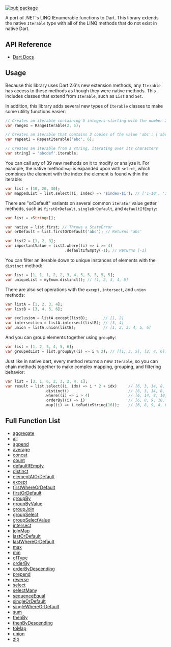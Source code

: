 [![pub package](https://img.shields.io/pub/v/darq.svg)](https://pub.dartlang.org/packages/darq)

A port of .NET's LINQ IEnumerable functions to Dart. This library extends the native `Iterable` type with all of the LINQ methods that do not exist in native Dart.

## API Reference

 - [Dart Docs](https://pub.dev/documentation/darq/latest/darq/darq-library.html)

## Usage

Because this library uses Dart 2.6's new extension methods, any `Iterable` has access to these methods as though they were native methods. This includes classes that extend from `Iterable`, such as `List` and `Set`.

In addition, this library adds several new types of `Iterable` classes to make some utility functions easier:

```dart
// Creates an iterable containing 5 integers starting with the number 2: [2, 3, 4, 5, 6]
var rangeI = RangeIterable(2, 5);

// Creates an iterable that contains 3 copies of the value 'abc': ['abc', 'abc', 'abc']
var repeatI = RepeatIterable('abc', 6);

// Creates an iterable from a string, iterating over its characters
var stringI = 'abcdef'.iterable;
```

You can call any of 39 new methods on it to modify or analyze it. For example, the native method `map` is expanded upon with `select`, which combines the element with the index the element is found within the iterable:

```dart
var list = [10, 20, 30];
var mappedList = list.select((i, index) => '$index-$i'); // ['1-10', '2-20', '3-30']
```

There are "orDefault" variants on several common `iterator` value getter methods, such as `firstOrDefault`, `singleOrDefault`, and `defaultIfEmpty`:

```dart
var list = <String>[];

var native = list.first; // Throws a StateError
var orDefault = list.firstOrDefault('abc'); // Returns 'abc'

var list2 = [1, 2, 3];
var importantValue = list2.where((i) => i >= 4)
                          .defaultIfEmpty(-1); // Returns [-1]
```

You can filter an iterable down to unique instances of elements with the `distinct` method:

```dart
var list = [1, 1, 1, 2, 2, 3, 4, 5, 5, 5, 5, 5];
var uniqueList = myEnum.distinct(); // [1, 2, 3, 4, 5]
```

There are also set operations with the `except`, `intersect`, and `union` methods:

```dart
var listA = [1, 2, 3, 4];
var listB = [3, 4, 5, 6];

var exclusion = listA.except(listB);       // [1, 2]
var intersection = listA.intersect(listB); // [3, 4]
var union = listA.union(listB);            // [1, 2, 3, 4, 5, 6]
```

And you can group elements together using `groupBy`:

```dart
var list = [1, 2, 3, 4, 5, 6];
var groupedList = list.groupBy((i) => i % 2); // [[1, 3, 5], [2, 4, 6]]
```

Just like in native dart, every method returns a new `Iterable`, so you can chain methods together to make complex mapping, grouping, and filtering behavior:

```dart
var list = [3, 1, 6, 2, 3, 2, 4, 1];
var result = list.select((i, idx) => i * 2 + idx)     // [6, 3, 14, 8, 10, 10, 14, 9]
                 .distinct()                          // [6, 3, 14, 8, 10, 9]
                 .where((i) => i > 4)                 // [6, 14, 8, 10, 9]
                 .orderBy((i) => i)                   // [6, 8, 9, 10, 14]
                 .map((i) => i.toRadixString(16));    // [6, 8, 9, A, E]
```

## Full Function List

 - [aggregate](https://pub.dev/documentation/darq/latest/darq/IterableExtension/aggregate.html)
 - [all](https://pub.dev/documentation/darq/latest/darq/IterableExtension/all.html)
 - [append](https://pub.dev/documentation/darq/latest/darq/IterableExtension/append.html)
 - [average](https://pub.dev/documentation/darq/latest/darq/IterableExtension/average.html)
 - [concat](https://pub.dev/documentation/darq/latest/darq/IterableExtension/concat.html)
 - [count](https://pub.dev/documentation/darq/latest/darq/IterableExtension/count.html)
 - [defaultIfEmpty](https://pub.dev/documentation/darq/latest/darq/IterableExtension/defaultIfEmpty.html)
 - [distinct](https://pub.dev/documentation/darq/latest/darq/IterableExtension/distinct.html)
 - [elementAtOrDefault](https://pub.dev/documentation/darq/latest/darq/IterableExtension/elementAtOrDefault.html)
 - [except](https://pub.dev/documentation/darq/latest/darq/IterableExtension/except.html)
 - [firstWhereOrDefault](https://pub.dev/documentation/darq/latest/darq/IterableExtension/firstWhereOrDefault.html)
 - [firstOrDefault](https://pub.dev/documentation/darq/latest/darq/IterableExtension/firstOrDefault.html)
 - [groupBy](https://pub.dev/documentation/darq/latest/darq/IterableExtension/groupBy.html)
 - [groupByValue](https://pub.dev/documentation/darq/latest/darq/IterableExtension/groupByValue.html)
 - [groupJoin](https://pub.dev/documentation/darq/latest/darq/IterableExtension/groupJoin.html)
 - [groupSelect](https://pub.dev/documentation/darq/latest/darq/IterableExtension/groupSelect.html)
 - [groupSelectValue](https://pub.dev/documentation/darq/latest/darq/IterableExtension/groupSelectValue.html)
 - [intersect](https://pub.dev/documentation/darq/latest/darq/IterableExtension/intersect.html)
 - [joinMap](https://pub.dev/documentation/darq/latest/darq/IterableExtension/joinMap.html)
 - [lastOrDefault](https://pub.dev/documentation/darq/latest/darq/IterableExtension/lastOrDefault.html)
 - [lastWhereOrDefault](https://pub.dev/documentation/darq/latest/darq/IterableExtension/lastWhereOrDefault.html)
 - [max](https://pub.dev/documentation/darq/latest/darq/IterableExtension/max.html)
 - [min](https://pub.dev/documentation/darq/latest/darq/IterableExtension/min.html)
 - [ofType](https://pub.dev/documentation/darq/latest/darq/IterableExtension/ofType.html)
 - [orderBy](https://pub.dev/documentation/darq/latest/darq/IterableExtension/orderBy.html)
 - [orderByDescending](https://pub.dev/documentation/darq/latest/darq/IterableExtension/orderByDescending.html)
 - [prepend](https://pub.dev/documentation/darq/latest/darq/IterableExtension/prepend.html)
 - [reverse](https://pub.dev/documentation/darq/latest/darq/IterableExtension/reverse.html)
 - [select](https://pub.dev/documentation/darq/latest/darq/IterableExtension/select.html)
 - [selectMany](https://pub.dev/documentation/darq/latest/darq/IterableExtension/selectMany.html)
 - [sequenceEqual](https://pub.dev/documentation/darq/latest/darq/IterableExtension/sequenceEqual.html)
 - [singleOrDefault](https://pub.dev/documentation/darq/latest/darq/IterableExtension/singleOrDefault.html)
 - [singleWhereOrDefault](https://pub.dev/documentation/darq/latest/darq/IterableExtension/singleWhereOrDefault.html)
 - [sum](https://pub.dev/documentation/darq/latest/darq/IterableExtension/sum.html)
 - [thenBy](https://pub.dev/documentation/darq/latest/darq/IterableExtension/thenBy.html)
 - [thenByDescending](https://pub.dev/documentation/darq/latest/darq/IterableExtension/thenByDescending.html)
 - [toMap](https://pub.dev/documentation/darq/latest/darq/IterableExtension/toMap.html)
 - [union](https://pub.dev/documentation/darq/latest/darq/IterableExtension/union.html)
 - [zip](https://pub.dev/documentation/darq/latest/darq/IterableExtension/zip.html)